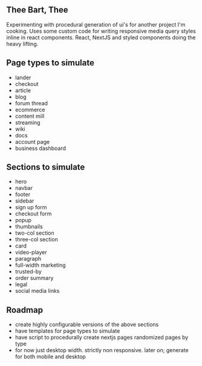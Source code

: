 ## Thee Bart, Thee

Experimenting with procedural generation of ui's for another project I'm cooking. 
Uses some custom code for writing responsive media query styles inline in react components. 
React, NextJS and styled components doing the heavy lifting.

## Page types to simulate
* lander
* checkout
* article
* blog
* forum thread
* ecommerce
* content mill
* streaming
* wiki 
* docs 
* account page
* business dashboard

## Sections to simulate
* hero
* navbar
* footer
* sidebar
* sign up form
* checkout form
* popup
* thumbnails
* two-col section
* three-col section
* card 
* video-player
* paragraph
* full-width marketing
* trusted-by
* order summary
* legal
* social media links

## Roadmap 
* create highly configurable versions of the above sections
* have templates for page types to simulate 
* have script to procedurally create nextjs pages randomized pages by type
* for now just desktop width. strictly non responsive. later on; generate for both mobile and desktop


